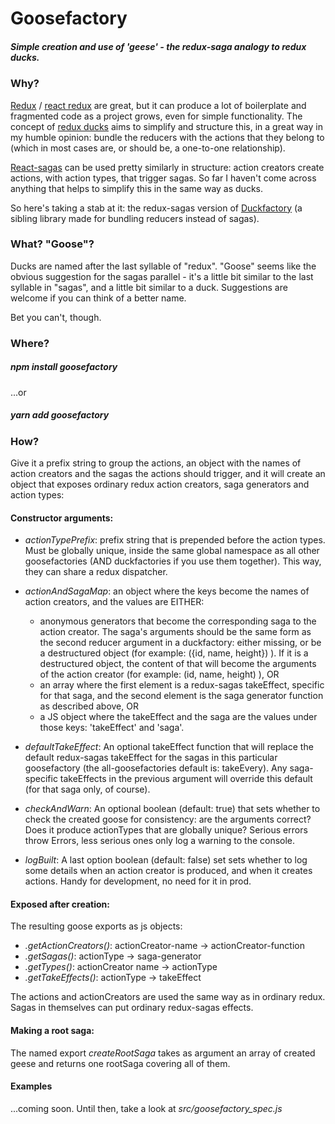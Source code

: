 # Goosefactory
##### Simple creation and use of 'geese' - the redux-saga analogy to redux ducks.

### Why?
<a href="https://github.com/reactjs/redux">Redux</a> / <a href="https://github.com/reactjs/react-redux">react redux</a> are great, but it can produce a lot of boilerplate and fragmented code as a project grows, even for simple functionality. The concept of <a href="https://github.com/erikras/ducks-modular-redux">redux ducks</a> aims to simplify and structure this, in a great way in my humble opinion: bundle the reducers with the actions that they belong to (which in most cases are, or should be, a one-to-one relationship).

<a href="https://github.com/redux-saga/redux-saga">React-sagas</a> can be used pretty similarly in structure: action creators create actions, with action types, that trigger sagas. So far I haven't come across anything that helps to simplify this in the same way as ducks.

So here's taking a stab at it: the redux-sagas version of <a href="https://github.com/espen42/duckfactory">Duckfactory</a> (a sibling library made for bundling reducers instead of sagas).
 
### What? "Goose"?
Ducks are named after the last syllable of "redux". "Goose" seems like the obvious suggestion for the sagas parallel - it's a little bit similar to the last syllable in "sagas", and a little bit similar to a duck. Suggestions are welcome if you can think of a better name. 

Bet you can't, though.

### Where?

##### npm install goosefactory
...or
##### yarn add goosefactory


### How?
Give it a prefix string to group the actions, an object with the names of action creators and the sagas the actions should trigger, and it will create an object that exposes ordinary redux action creators, saga generators and action types:



#### Constructor arguments:
- _actionTypePrefix_: prefix string that is prepended before the action types. Must be globally unique, inside the same global namespace as all other goosefactories (AND duckfactories if you use them together). This way, they can share a redux dispatcher.

- _actionAndSagaMap_: an object where the keys become the names of action creators, and the values are EITHER: 
	* anonymous generators that become the corresponding saga to the action creator. The saga's arguments should be the same form as the second reducer argument in a duckfactory: either missing, or be a destructured object (for example: ({id, name, height}) ). If it is a destructured object, the content of that will become the arguments of the action creator (for example: (id, name, height) ), OR
   * an array where the first element is a redux-sagas takeEffect, specific for that saga, and the second element is the saga generator function as described above, OR
	* a JS object where the takeEffect and the saga are the values under those keys: 'takeEffect' and 'saga'.

- _defaultTakeEffect_: An optional takeEffect function that will replace the default redux-sagas takeEffect for the sagas in this particular goosefactory (the all-goosefactories default is: takeEvery). Any saga-specific takeEffects in the previous argument will override this default (for that saga only, of course).
- _checkAndWarn_: An optional boolean (default: true) that sets whether to check the created goose for consistency: are the arguments correct? Does it produce actionTypes that are globally unique? Serious errors throw Errors, less serious ones only log a warning to the console.
- _logBuilt_: A last option boolean (default: false) set sets whether to log some details when an action creator is produced, and when it creates actions. Handy for development, no need for it in prod.


#### Exposed after creation:

The resulting goose exports as js objects:
- _.getActionCreators()_: actionCreator-name → actionCreator-function
- _.getSagas()_: actionType → saga-generator
- _.getTypes()_: actionCreator name → actionType
- _.getTakeEffects()_: actionType → takeEffect

 
The actions and actionCreators are used the same way as in ordinary redux. Sagas in themselves can put ordinary redux-sagas effects.

#### Making a root saga:
The named export _createRootSaga_ takes as argument an array of created geese and returns one rootSaga covering all of them.

#### Examples
...coming soon. Until then, take a look at _src/goosefactory_spec.js_